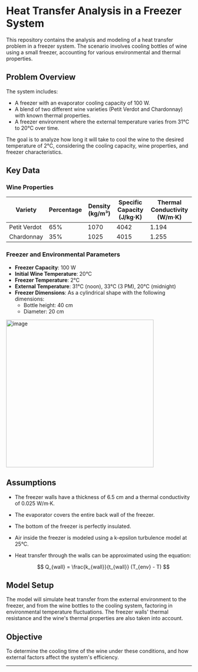 # Heat Transfer Analysis in a Freezer System

This repository contains the analysis and modeling of a heat transfer problem in a freezer system. The scenario involves cooling bottles of wine using a small freezer, accounting for various environmental and thermal properties.

## Problem Overview
The system includes:
- A freezer with an evaporator cooling capacity of 100 W.
- A blend of two different wine varieties (Petit Verdot and Chardonnay) with known thermal properties.
- A freezer environment where the external temperature varies from 31°C to 20°C over time.

The goal is to analyze how long it will take to cool the wine to the desired temperature of 2°C, considering the cooling capacity, wine properties, and freezer characteristics.

## Key Data

### Wine Properties

| Variety      | Percentage | Density (kg/m³) | Specific Capacity (J/kg·K) | Thermal Conductivity (W/m·K) |
|--------------|------------|-----------------|----------------------------|-----------------------------|
| Petit Verdot | 65%        | 1070            | 4042                       | 1.194                       |
| Chardonnay   | 35%        | 1025            | 4015                       | 1.255                       |

### Freezer and Environmental Parameters

- **Freezer Capacity**: 100 W
- **Initial Wine Temperature**: 20°C
- **Freezer Temperature**: 2°C
- **External Temperature**: 31°C (noon), 33°C (3 PM), 20°C (midnight)
- **Freezer Dimensions**: As a cylindrical shape with the following dimensions:
  - Bottle height: 40 cm
  - Diameter: 20 cm

<img src="https://github.com/user-attachments/assets/f7176a57-2294-4cfc-b621-415f1064a49e" alt="image" width="400"/>

## Assumptions

- The freezer walls have a thickness of 6.5 cm and a thermal conductivity of 0.025 W/m·K.
- The evaporator covers the entire back wall of the freezer.
- The bottom of the freezer is perfectly insulated.
- Air inside the freezer is modeled using a k-epsilon turbulence model at 25°C.
- Heat transfer through the walls can be approximated using the equation:

  $$
  Q_{wall} = \frac{k_{wall}}{t_{wall}} (T_{env} - T)
  $$

## Model Setup
The model will simulate heat transfer from the external environment to the freezer, and from the wine bottles to the cooling system, factoring in environmental temperature fluctuations. The freezer walls' thermal resistance and the wine's thermal properties are also taken into account.

## Objective
To determine the cooling time of the wine under these conditions, and how external factors affect the system's efficiency.

---


